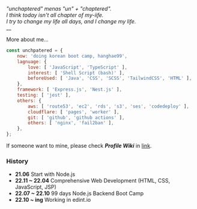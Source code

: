 _"unchaptered" menas "un" + "chaptered".<br>
I think today isn't all chapter of my-iife.<br>
I try to change my life all days, and I change my life._<br>__

More about me...

```javascript
const unchpatered = {
    now: 'doing korean boot camp, hanghae99',
    lagnuage: {
        love: [ 'JavaScript', 'TypeScript' ],
        interest: [ 'Shell Script (bash)' ],
        beforeUsed: [ 'Java', 'CSS', 'SCSS', 'TailwindCSS', 'HTML' ],
    },
    framework: [ 'Express.js', 'Nest.js' ],
    testing: [ 'jest' ],
    others: {
        aws: [ 'route53', 'ec2', 'rds', 's3', 'ses', 'codedeploy' ],
        cloudflare: [ 'pages', 'worker' ],
        git: [ 'github', 'github actions' ],
        others: [ 'nginx', 'fail2ban' ],
    },
};
```

If someone want to mine, please check ***Profile Wiki*** in [link](https://github.com/unchaptered/unchaptered/wiki).


### History

- **21.06** Start with Node.js
- **22.11 ~ 22.04** Comprehensive Web Development (HTML, CSS, JavaScript, JSP)
- **22.07 ~ 22.10** 99 days Node.js Backend Boot Camp
- **22.10 ~ ing** Working in edint.io


<!--Logs

[![Unchapetered's Cards](https://github-readme-stats.vercel.app/api?username=unchaptered)](https://github.com/anuraghazra/github-readme-stats)-->

